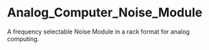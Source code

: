 # Analog_Computer_Noise_Module
A frequency selectable Noise Module in a rack format for analog computing.
